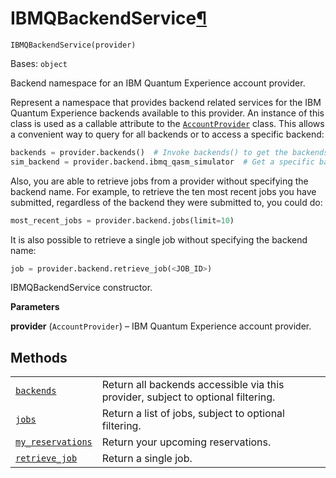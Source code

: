 # IBMQBackendService[¶](#ibmqbackendservice "Permalink to this headline")

<span id="undefined" />

`IBMQBackendService(provider)`

Bases: `object`

Backend namespace for an IBM Quantum Experience account provider.

Represent a namespace that provides backend related services for the IBM Quantum Experience backends available to this provider. An instance of this class is used as a callable attribute to the [`AccountProvider`](qiskit.providers.ibmq.AccountProvider#qiskit.providers.ibmq.AccountProvider "qiskit.providers.ibmq.AccountProvider") class. This allows a convenient way to query for all backends or to access a specific backend:

```python
backends = provider.backends()  # Invoke backends() to get the backends.
sim_backend = provider.backend.ibmq_qasm_simulator  # Get a specific backend instance.
```

Also, you are able to retrieve jobs from a provider without specifying the backend name. For example, to retrieve the ten most recent jobs you have submitted, regardless of the backend they were submitted to, you could do:

```python
most_recent_jobs = provider.backend.jobs(limit=10)
```

It is also possible to retrieve a single job without specifying the backend name:

```python
job = provider.backend.retrieve_job(<JOB_ID>)
```

IBMQBackendService constructor.

**Parameters**

**provider** (`AccountProvider`) – IBM Quantum Experience account provider.

## Methods

|                                                                                                                                                                                                   |                                                                                  |
| ------------------------------------------------------------------------------------------------------------------------------------------------------------------------------------------------- | -------------------------------------------------------------------------------- |
| [`backends`](qiskit.providers.ibmq.IBMQBackendService.backends#qiskit.providers.ibmq.IBMQBackendService.backends "qiskit.providers.ibmq.IBMQBackendService.backends")                             | Return all backends accessible via this provider, subject to optional filtering. |
| [`jobs`](qiskit.providers.ibmq.IBMQBackendService.jobs#qiskit.providers.ibmq.IBMQBackendService.jobs "qiskit.providers.ibmq.IBMQBackendService.jobs")                                             | Return a list of jobs, subject to optional filtering.                            |
| [`my_reservations`](qiskit.providers.ibmq.IBMQBackendService.my_reservations#qiskit.providers.ibmq.IBMQBackendService.my_reservations "qiskit.providers.ibmq.IBMQBackendService.my_reservations") | Return your upcoming reservations.                                               |
| [`retrieve_job`](qiskit.providers.ibmq.IBMQBackendService.retrieve_job#qiskit.providers.ibmq.IBMQBackendService.retrieve_job "qiskit.providers.ibmq.IBMQBackendService.retrieve_job")             | Return a single job.                                                             |
